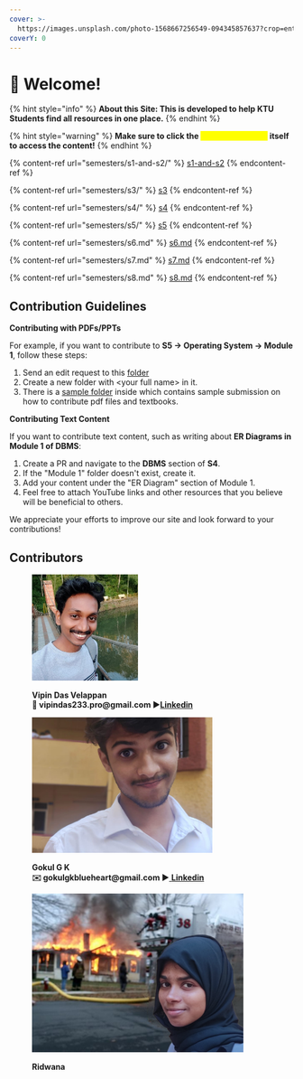 ```yaml
---
cover: >-
  https://images.unsplash.com/photo-1568667256549-094345857637?crop=entropy&cs=srgb&fm=jpg&ixid=M3wxOTcwMjR8MHwxfHNlYXJjaHw0fHxsaWJyYXJ5fGVufDB8fHx8MTcyMDI3OTI3N3ww&ixlib=rb-4.0.3&q=85
coverY: 0
---
```


# 👋 Welcome!

{% hint style="info" %}
**About this Site: This is developed to help KTU Students find all resources in one place.**
{% endhint %}

{% hint style="warning" %}
**Make sure to click the **<mark style="color:yellow;">**drop-down arrow**</mark>** itself to access the content!**
{% endhint %}

{% content-ref url="semesters/s1-and-s2/" %}
[s1-and-s2](semesters/s1-and-s2/)
{% endcontent-ref %}

{% content-ref url="semesters/s3/" %}
[s3](semesters/s3/)
{% endcontent-ref %}

{% content-ref url="semesters/s4/" %}
[s4](semesters/s4/)
{% endcontent-ref %}

{% content-ref url="semesters/s5/" %}
[s5](semesters/s5/)
{% endcontent-ref %}

{% content-ref url="semesters/s6.md" %}
[s6.md](semesters/s6.md)
{% endcontent-ref %}

{% content-ref url="semesters/s7.md" %}
[s7.md](semesters/s7.md)
{% endcontent-ref %}

{% content-ref url="semesters/s8.md" %}
[s8.md](semesters/s8.md)
{% endcontent-ref %}

## Contribution Guidelines

**Contributing with PDFs/PPTs**

For example, if you want to contribute to **S5 -> Operating System -> Module 1**, follow these steps:

1. Send an edit request to this [folder](https://drive.google.com/drive/u/1/folders/1ahFIdBtGd8wGD7IKp6AorN3F1d65pyc6)
2. Create a new folder with \<your full name> in it.
3. There is a [sample folder](https://drive.google.com/drive/u/1/folders/1ahFIdBtGd8wGD7IKp6AorN3F1d65pyc6) inside which contains sample submission on how to contribute pdf files and textbooks.

**Contributing Text Content**

If you want to contribute text content, such as writing about **ER Diagrams in Module 1 of DBMS**:

1. Create a PR and navigate to the **DBMS** section of **S4**.
2. If the "Module 1" folder doesn't exist, create it.
3. Add your content under the "ER Diagram" section of Module 1.
4. Feel free to attach YouTube links and other resources that you believe will be beneficial to others.

We appreciate your efforts to improve our site and look forward to your contributions!

## Contributors

<figure><img src=".gitbook/assets/vipinv.jpg" alt="" width="188"><figcaption><p><strong>Vipin Das Velappan</strong><br><strong>💌 vipindas233.pro@gmail.com ▶</strong><a href="https://www.linkedin.com/in/vipinv233/"><strong>Linkedin</strong></a><br></p></figcaption></figure>

<figure><img src=".gitbook/assets/gokulgk.jpg" alt="" width="320"><figcaption><p><strong>Gokul G K</strong><br><strong>✉️ gokulgkblueheart@gmail.com ▶</strong><a href="https://www.linkedin.com/in/gokul0gk/"> <strong>Linkedin</strong></a><br></p></figcaption></figure>

<figure><img src=".gitbook/assets/fr.png" alt="" width="375"><figcaption><p><strong>Ridwana</strong></p></figcaption></figure>

